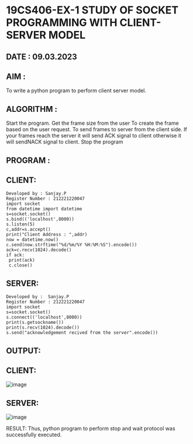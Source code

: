 # 19CS406-EX-1 STUDY OF SOCKET PROGRAMMING WITH CLIENT-SERVER MODEL

## DATE : 09.03.2023

## AIM :
To write a python program to perform client server model.

## ALGORITHM :
Start the program.
Get the frame size from the user
To create the frame based on the user request.
To send frames to server from the client side.
If your frames reach the server it will send ACK signal to client otherwise it will sendNACK signal to client.
Stop the program

## PROGRAM :
## CLIENT:
```
Developed by : Sanjay.P
Register Number : 212221220047
import socket
from datetime import datetime
s=socket.socket()
s.bind(('localhost',8000))
s.listen(5)
c,addr=s.accept()
print("Client Address : ",addr)
now = datetime.now()
c.send(now.strftime("%d/%m/%Y %H:%M:%S").encode())
ack=c.recv(1024).decode()
if ack:
 print(ack)
 c.close()
 ```
## SERVER:
```
Developed by :  Sanjay.P
Register Number : 212221220047
import socket
s=socket.socket()
s.connect(('localhost',8000))
print(s.getsockname())
print(s.recv(1024).decode())
s.send("acknowledgement recived from the server".encode())

```



## OUTPUT:
## CLIENT:
![image](https://github.com/Amruthavarshnibs/19CS406-EX-1/assets/119103704/be0c3a56-d043-4418-aac4-7fa1da8bbf9b)
## SERVER:
![image](https://github.com/Amruthavarshnibs/19CS406-EX-1/assets/119103704/05c872dc-bda4-4a69-bd72-04d5c216d409)





RESULT:
Thus, python program to perform stop and wait protocol was successfully executed.

